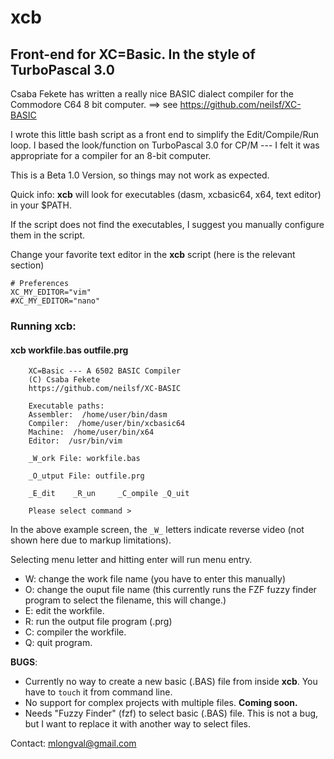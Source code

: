 # xcb
## Front-end for XC=Basic. In the style of TurboPascal 3.0

Csaba Fekete has written a really nice BASIC dialect compiler for the Commodore C64 8 bit
computer. ==> see https://github.com/neilsf/XC-BASIC

I wrote this little bash script as a front end to simplify the Edit/Compile/Run
loop. I based the look/function on TurboPascal 3.0 for CP/M --- I felt it
was appropriate for a compiler for an 8-bit computer.

This is a Beta 1.0 Version, so things may not work as expected.

Quick info: **xcb** will look for executables (dasm, xcbasic64, x64, text editor) in your $PATH.

If the script does not find the executables, I suggest you manually configure them in the script.

Change your favorite text editor in the **xcb** script (here is the relevant section)

```
# Preferences
XC_MY_EDITOR="vim"
#XC_MY_EDITOR="nano"
```

### Running xcb:

#### xcb workfile.bas outfile.prg

```
    XC=Basic --- A 6502 BASIC Compiler
    (C) Csaba Fekete
    https://github.com/neilsf/XC-BASIC

    Executable paths:
    Assembler:  /home/user/bin/dasm
    Compiler:  /home/user/bin/xcbasic64
    Machine:  /home/user/bin/x64
    Editor:  /usr/bin/vim

    _W_ork File: workfile.bas

    _O_utput File: outfile.prg

    _E_dit    _R_un     _C_ompile _Q_uit

    Please select command >
```

In the above example screen, the ```_W_``` letters indicate reverse video (not shown here due to
markup limitations).

Selecting menu letter and hitting enter will run menu entry.

- W: change the work file name (you have to enter this manually)
- O: change the ouput file name (this currently runs the FZF fuzzy finder program to select the filename, this will change.)
- E: edit the workfile.
- R: run the output file program (.prg)
- C: compiler the workfile.
- Q: quit program.

__BUGS__:

- Currently no way to create a new basic (.BAS) file from inside __xcb__. You have to `touch` it
  from command line.
- No support for complex projects with multiple files. __Coming soon.__
- Needs "Fuzzy Finder" (fzf) to select basic (.BAS) file. This is not a bug, but I want to replace
  it with another way to select files.


Contact:  [mlongval@gmail.com](mlongval@gmail.com)

